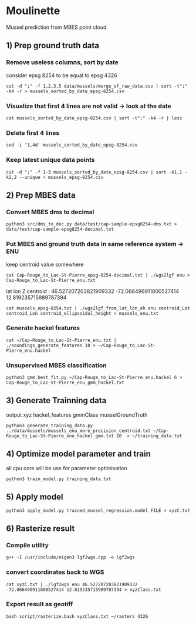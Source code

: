 # Moulinette
Mussel prediction from MBES point cloud
## 1) Prep ground truth data
### Remove useless columns, sort by date
consider epsg 8254 to be equal to epsg 4326
```
cut -d ";" -f 1,2,3,5 data/mussels/merge_of_raw_data.csv | sort -t";" -k4 -r > mussels_sorted_by_date_epsg-8254.csv
```
### Visualize that first 4 lines are not valid -> look at the date
```
cat mussels_sorted_by_date_epsg-8254.csv | sort -t";" -k4 -r | less
```

### Delete first 4 lines
```
sed -i '1,4d' mussels_sorted_by_date_epsg-8254.csv
```

### Keep latest unique data points
```
cut -d ";" -f 1-3 mussels_sorted_by_date_epsg-8254.csv | sort -k1,1 -k2,2 --unique > mussels_epsg-8254.csv
```

## 2) Prep MBES data
### Convert MBES dms to decimal
```
python3 src/dms_to_dec.py data/test/cap-sample-epsg8254-dms.txt > data/test/cap-sample-epsg8254-decimal.txt
```

### Put MBES and ground truth data in same reference system -> ENU
keep centroid value somewhere
```
cat Cap-Rouge_to_Lac-St-Pierre_epsg-8254-decimal.txt | ./wgs2lgf enu > Cap-Rouge_to_Lac-St-Pierre_enu.txt
```
lat lon Z centroid :  46.527207203821909332 -72.066496911800527414 12.819235715989787394
```
cat mussels_epsg-8254.txt | ./wgs2lgf_from_lat_lon_eh enu centroid_Lat centroid_Lon centroid_ellipsoidal_height > mussels_enu.txt
```

### Generate hackel features
```
cat ~/Cap-Rouge_to_Lac-St-Pierre_enu.txt | ./soundings_generate_features 10 > ~/Cap-Rouge_to_Lac-St-Pierre_enu.hackel
```

### Unsupervised MBES classification
```
python3 gmm_best_fit.py ~/Cap-Rouge_to_Lac-St-Pierre_enu.hackel 6 > Cap-Rouge_to_Lac-St-Pierre_enu_gmm_hackel.txt
```

## 3) Generate Trainning data

output xyz hackel_features gmmClass musselGroundTruth
```
python3 generate_training_data.py ../data/mussels/mussels_enu_more_precision_centroid.txt ~/Cap-Rouge_to_Lac-St-Pierre_enu_hackel_gmm.txt 10  > ~/training_data.txt
```

## 4) Optimize model parameter and train
all cpu core will be use for parameter optimisation
```
python3 train_model.py training_data.txt
```

## 5) Apply model
```
python3 apply_model.py trained_mussel_regression.model FILE > xyzC.txt
```

## 6) Rasterize result
### Compile utility
```
g++ -I /usr/include/eigen3 lgf2wgs.cpp -o lgf2wgs
```
### convert coordinates back to WGS
```
cat xyzC.txt | ./lgf2wgs enu 46.527207203821909332 -72.066496911800527414 12.819235715989787394 > xyzClass.txt
```

### Export result as geotiff
```
bash script/rasterize.bash xyzClass.txt ~/rasters 4326
```
